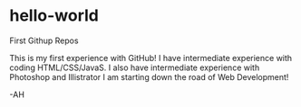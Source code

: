 # hello-world

First Githup Repos

This is my first experience with GitHub! I have intermediate experience with coding HTML/CSS/JavaS.
I also have intermediate experience with Photoshop and Illistrator
I am starting down the road of Web Development!

-AH
